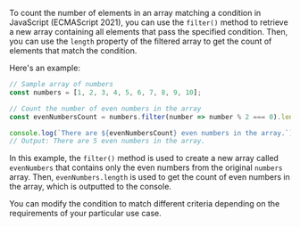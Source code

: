 To count the number of elements in an array matching a condition in JavaScript (ECMAScript 2021), you can use the `filter()` method to retrieve a new array containing all elements that pass the specified condition. Then, you can use the `length` property of the filtered array to get the count of elements that match the condition.

Here's an example:

```javascript
// Sample array of numbers
const numbers = [1, 2, 3, 4, 5, 6, 7, 8, 9, 10];

// Count the number of even numbers in the array
const evenNumbersCount = numbers.filter(number => number % 2 === 0).length;

console.log(`There are ${evenNumbersCount} even numbers in the array.`);
// Output: There are 5 even numbers in the array.
```

In this example, the `filter()` method is used to create a new array called `evenNumbers` that contains only the even numbers from the original `numbers` array. Then, `evenNumbers.length` is used to get the count of even numbers in the array, which is outputted to the console.

You can modify the condition to match different criteria depending on the requirements of your particular use case.